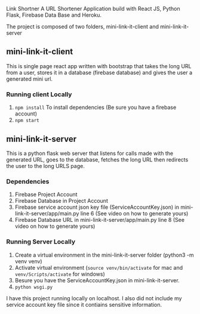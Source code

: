 Link Shortner
A URL Shortener Application build with React JS, Python Flask, Firebase Data Base and Heroku.

The project is composed of two folders, mini-link-it-client and mini-link-it-server

## mini-link-it-client
This is single page react app written with bootstrap that takes the long URL from a user, stores it in a database (firebase database) and gives the user a generated
mini url. 

### Running client Locally
1. `npm install` To install dependencies (Be sure you have a firebase account)
2. `npm start`

## mini-link-it-server
This is a python flask web server that listens for calls made with the generated URL, goes to the database, fetches the long URL then redirects the user to the
long URLS page.

### Dependencies
1. Firebase Project Account
2. Firebase Database in Project Account
3. Firebase service account json key file (ServiceAccountKey.json) in mini-link-it-server/app/main.py line 6 (See video on how to generate yours)
4. Firebase Database URL in mini-link-it-server/app/main.py line 8 (See video on how to generate yours)

### Running Server Locally
1. Create a virtual environment in the mini-link-it-server folder (python3 -m venv venv)
2. Activate virtual environment (`source venv/bin/activate` for mac and `venv/Scripts/activate` for windows)
3. Besure you have the ServiceAccountKey.json in mini-link-it-server. 
4. `python wsgi.py`

I have this project running locally on localhost. I also did not include my service account key file since it contiains sensitive information.
